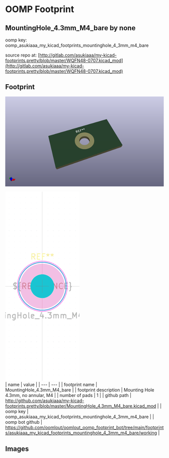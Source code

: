 # OOMP Footprint  
## MountingHole_4.3mm_M4_bare  by none  
  
oomp key: oomp_asukiaaa_my_kicad_footprints_mountinghole_4_3mm_m4_bare  
  
source repo at: [http://gitlab.com/asukiaaa/my-kicad-footprints.pretty/blob/master/WQFN48-0707.kicad_mod](http://gitlab.com/asukiaaa/my-kicad-footprints.pretty/blob/master/WQFN48-0707.kicad_mod)  
## Footprint  
  
[![working_kicad_pcb_3d.png](working_kicad_pcb_3d_600.png)](working_kicad_pcb_3d.png)  
  
[![working.png](working_600.png)](working.png)  
| name | value | 
| --- | --- | 
| footprint name | MountingHole_4.3mm_M4_bare | 
| footprint description | Mounting Hole 4.3mm, no annular, M4 | 
| number of pads | 1 | 
| github path | http://github.com/asukiaaa/my-kicad-footprints.pretty/blob/master/MountingHole_4.3mm_M4_bare.kicad_mod | 
| oomp key | oomp_asukiaaa_my_kicad_footprints_mountinghole_4_3mm_m4_bare | 
| oomp bot github | https://github.com/oomlout/oomlout_oomp_footprint_bot/tree/main/footprints/asukiaaa_my_kicad_footprints_mountinghole_4_3mm_m4_bare/working | 
## Images  
